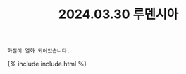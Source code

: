 ﻿---
title: 2024.03.30 루덴시아
categories: [2024, 야외, 코스프레]
comments: false
model: [
    "ludensia240330_sawall__99",
    "ludensia240330_sky_moom",
    "ludensia240330_gabin48666027",
    "ludensia240330_freebaeksu",
    "ludensia240330_kaha_cos",
    "ludensia240330_joogom__photo",
    "ludensia240330_Undefined",
]
thumbnail: /assets/img/2024/03-30/사월/B61220240403160721384.jpg
---

`화질이 열화 되어있습니다.`

{% include include.html %}